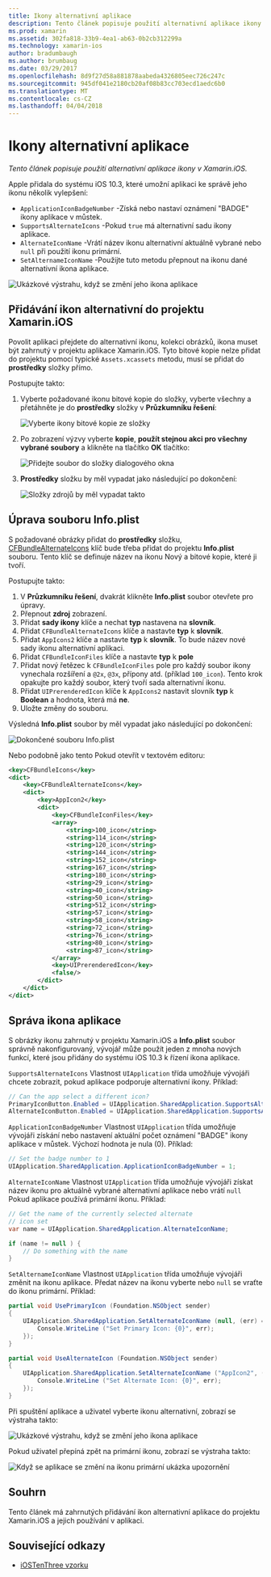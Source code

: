 ```yaml
---
title: Ikony alternativní aplikace
description: Tento článek popisuje použití alternativní aplikace ikony v Xamarin.iOS.
ms.prod: xamarin
ms.assetid: 302fa818-33b9-4ea1-ab63-0b2cb312299a
ms.technology: xamarin-ios
author: bradumbaugh
ms.author: brumbaug
ms.date: 03/29/2017
ms.openlocfilehash: 8d9f27d58a881878aabeda4326805eec726c247c
ms.sourcegitcommit: 945df041e2180cb20af08b83cc703ecd1aedc6b0
ms.translationtype: MT
ms.contentlocale: cs-CZ
ms.lasthandoff: 04/04/2018
---
```

# <a name="alternate-app-icons"></a>Ikony alternativní aplikace

_Tento článek popisuje použití alternativní aplikace ikony v Xamarin.iOS._

Apple přidala do systému iOS 10.3, které umožní aplikaci ke správě jeho ikonu několik vylepšení:

 - `ApplicationIconBadgeNumber` -Získá nebo nastaví oznámení "BADGE" ikony aplikace v můstek.
 - `SupportsAlternateIcons` -Pokud `true` má alternativní sadu ikony aplikace.
 - `AlternateIconName` -Vrátí název ikonu alternativní aktuálně vybrané nebo `null` při použití ikonu primární.
 - `SetAlternameIconName` -Použijte tuto metodu přepnout na ikonu dané alternativní ikona aplikace.

![](alternate-app-icons-images/icons04.png "Ukázkové výstrahu, když se změní jeho ikona aplikace")

<a name="Adding-Alternate-Icons" />

## <a name="adding-alternate-icons-to-a-xamarinios-project"></a>Přidávání ikon alternativní do projektu Xamarin.iOS

Povolit aplikaci přejdete do alternativní ikonu, kolekci obrázků, ikona muset být zahrnutý v projektu aplikace Xamarin.iOS. Tyto bitové kopie nelze přidat do projektu pomocí typické `Assets.xcassets` metodu, musí se přidat do **prostředky** složky přímo.

Postupujte takto:

1. Vyberte požadované ikonu bitové kopie do složky, vyberte všechny a přetáhněte je do **prostředky** složky v **Průzkumníku řešení**:

    ![](alternate-app-icons-images/icons00.png "Vyberte ikony bitové kopie ze složky")

2. Po zobrazení výzvy vyberte **kopie**, **použít stejnou akci pro všechny vybrané soubory** a klikněte na tlačítko **OK** tlačítko:

    ![](alternate-app-icons-images/icons02.png "Přidejte soubor do složky dialogového okna")

3. **Prostředky** složku by měl vypadat jako následující po dokončení:

    ![](alternate-app-icons-images/icons01.png "Složky zdrojů by měl vypadat takto")

<a name="Modifying-the-Info.plist-File" />

## <a name="modifying-the-infoplist-file"></a>Úprava souboru Info.plist

S požadované obrázky přidat do **prostředky** složku, [CFBundleAlternateIcons](https://developer.apple.com/library/content/documentation/General/Reference/InfoPlistKeyReference/Articles/CoreFoundationKeys.html#//apple_ref/doc/uid/TP40009249-SW13) klíč bude třeba přidat do projektu **Info.plist** souboru. Tento klíč se definuje název na ikonu Nový a bitové kopie, které ji tvoří.

Postupujte takto:

1. V **Průzkumníku řešení**, dvakrát klikněte **Info.plist** soubor otevřete pro úpravy.
2. Přepnout **zdroj** zobrazení.
3. Přidat **sady ikony** klíče a nechat **typ** nastavena na **slovník**.
4. Přidat `CFBundleAlternateIcons` klíče a nastavte **typ** k **slovník**.
5. Přidat `AppIcons2` klíče a nastavte **typ** k **slovník**. To bude název nové sady ikonu alternativní aplikaci.
6. Přidat `CFBundleIconFiles` klíče a nastavte **typ** k **pole**
7. Přidat nový řetězec k `CFBundleIconFiles` pole pro každý soubor ikony vynechala rozšíření a `@2x`, `@3x`, přípony atd. (příklad `100_icon`). Tento krok opakujte pro každý soubor, který tvoří sada alternativní ikonu.
8. Přidat `UIPrerenderedIcon` klíče k `AppIcons2` nastavit slovník **typ** k **Boolean** a hodnota, která má **ne**.
9. Uložte změny do souboru.

Výsledná **Info.plist** soubor by měl vypadat jako následující po dokončení:

![](alternate-app-icons-images/icons03.png "Dokončené souboru Info.plist")

Nebo podobně jako tento Pokud otevřít v textovém editoru:

```xml
<key>CFBundleIcons</key>
<dict>
    <key>CFBundleAlternateIcons</key>
    <dict>
        <key>AppIcon2</key>
        <dict>
            <key>CFBundleIconFiles</key>
            <array>
                <string>100_icon</string>
                <string>114_icon</string>
                <string>120_icon</string>
                <string>144_icon</string>
                <string>152_icon</string>
                <string>167_icon</string>
                <string>180_icon</string>
                <string>29_icon</string>
                <string>40_icon</string>
                <string>50_icon</string>
                <string>512_icon</string>
                <string>57_icon</string>
                <string>58_icon</string>
                <string>72_icon</string>
                <string>76_icon</string>
                <string>80_icon</string>
                <string>87_icon</string>
            </array>
            <key>UIPrerenderedIcon</key>
            <false/>
        </dict>
    </dict>
</dict>
```

<a name="Managing-the-Apps-Icon" />

## <a name="managing-the-apps-icon"></a>Správa ikona aplikace 

S obrázky ikonu zahrnutý v projektu Xamarin.iOS a **Info.plist** soubor správně nakonfigurovaný, vývojář může použít jeden z mnoha nových funkcí, které jsou přidány do systému iOS 10.3 k řízení ikona aplikace.

`SupportsAlternateIcons` Vlastnost `UIApplication` třída umožňuje vývojáři chcete zobrazit, pokud aplikace podporuje alternativní ikony. Příklad:

```csharp
// Can the app select a different icon?
PrimaryIconButton.Enabled = UIApplication.SharedApplication.SupportsAlternateIcons;
AlternateIconButton.Enabled = UIApplication.SharedApplication.SupportsAlternateIcons;
```

`ApplicationIconBadgeNumber` Vlastnost `UIApplication` třída umožňuje vývojáři získání nebo nastavení aktuální počet oznámení "BADGE" ikony aplikace v můstek. Výchozí hodnota je nula (0). Příklad:

```csharp
// Set the badge number to 1
UIApplication.SharedApplication.ApplicationIconBadgeNumber = 1;
```

`AlternateIconName` Vlastnost `UIApplication` třída umožňuje vývojáři získat název ikonu pro aktuálně vybrané alternativní aplikace nebo vrátí `null` Pokud aplikace používá primární ikonu. Příklad:

```csharp
// Get the name of the currently selected alternate
// icon set
var name = UIApplication.SharedApplication.AlternateIconName;

if (name != null ) {
    // Do something with the name
}
```

`SetAlternameIconName` Vlastnost `UIApplication` třída umožňuje vývojáři změnit na ikonu aplikace. Předat název na ikonu vyberte nebo `null` se vraťte do ikonu primární. Příklad:

```csharp
partial void UsePrimaryIcon (Foundation.NSObject sender)
{
    UIApplication.SharedApplication.SetAlternateIconName (null, (err) => {
        Console.WriteLine ("Set Primary Icon: {0}", err);
    });
}

partial void UseAlternateIcon (Foundation.NSObject sender)
{
    UIApplication.SharedApplication.SetAlternateIconName ("AppIcon2", (err) => {
        Console.WriteLine ("Set Alternate Icon: {0}", err);
    });
}
```

Při spuštění aplikace a uživatel vyberte ikonu alternativní, zobrazí se výstraha takto:

![](alternate-app-icons-images/icons04.png "Ukázkové výstrahu, když se změní jeho ikona aplikace")

Pokud uživatel přepíná zpět na primární ikonu, zobrazí se výstraha takto:

![](alternate-app-icons-images/icons05.png "Když se aplikace se změní na ikonu primární ukázka upozornění")

<a name="Summary" />

## <a name="summary"></a>Souhrn

Tento článek má zahrnutých přidávání ikon alternativní aplikace do projektu Xamarin.iOS a jejich používání v aplikaci.



## <a name="related-links"></a>Související odkazy

- [iOSTenThree vzorku](https://developer.xamarin.com/samples/ios/iOS10/iOSTenThree)

